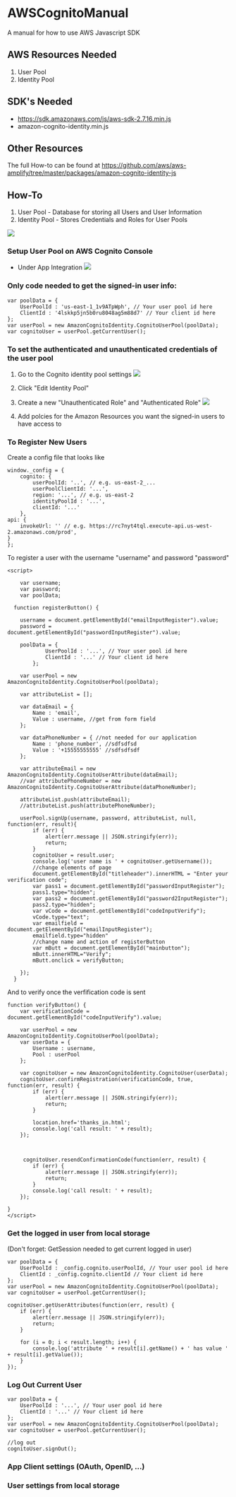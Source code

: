 # AWSCognitoManual
A manual for how to use AWS Javascript SDK

AWS Resources Needed
--------------------
1. User Pool
2. Identity Pool

SDK's Needed
------------
  - https://sdk.amazonaws.com/js/aws-sdk-2.7.16.min.js
  - amazon-cognito-identity.min.js

Other Resources
---------------
The full How-to can be found at https://github.com/aws/aws-amplify/tree/master/packages/amazon-cognito-identity-js

## How-To

1. User Pool - Database for storing all Users and User Information 
2. Identity Pool - Stores Credentials and Roles for User Pools

![](https://github.com/nrao57/AWSCognitoManual/blob/master/imgs/CognitoDiagram.PNG)

### Setup User Pool on AWS Cognito Console
  - Under App Integration
  ![](https://github.com/nrao57/AWSCognitoManual/blob/master/imgs/userpool.png)

### Only code needed to get the signed-in user info:
    var poolData = {
        UserPoolId : 'us-east-1_1v9ATpWph', // Your user pool id here
        ClientId : '4lskkp5jn5b0ru8048ag5m88d7' // Your client id here
    };
    var userPool = new AmazonCognitoIdentity.CognitoUserPool(poolData);
    var cognitoUser = userPool.getCurrentUser();

### To set the authenticated and unauthenticated credentials of the user pool
1. Go to the Cognito identity pool settings
![](https://github.com/nrao57/AWSCognitoManual/blob/master/imgs/identitypool.png)

2. Click "Edit Identity Pool"
3. Create a new "Unauthenticated Role" and "Authenticated Role"
![](https://github.com/nrao57/AWSCognitoManual/blob/master/imgs/createroles.png)

4. Add polcies for the Amazon Resources you want the signed-in users to have access to 

### To Register New Users
Create a config file that looks like
    
    window._config = {
        cognito: {
            userPoolId: '..', // e.g. us-east-2_...
            userPoolClientId: '...', 
            region: '...', // e.g. us-east-2
            identityPoolId : '...',
            clientId: '...'
        },
    api: {
        invokeUrl: '' // e.g. https://rc7nyt4tql.execute-api.us-west-2.amazonaws.com/prod',
    }
    };

To register a user with the username "username" and password "password"

    <script>
		
		var username;
		var password;
		var poolData;
		
	  function registerButton() {
			
		username = document.getElementById("emailInputRegister").value;
		password =  document.getElementById("passwordInputRegister").value;	
		
		poolData = {
				UserPoolId : '...', // Your user pool id here
				ClientId : '...' // Your client id here
			};		
		
		var userPool = new AmazonCognitoIdentity.CognitoUserPool(poolData);

		var attributeList = [];

		var dataEmail = {
			Name : 'email', 
			Value : username, //get from form field
		};

		var dataPhoneNumber = { //not needed for our application
			Name : 'phone_number', //sdfsdfsd
			Value : '+15555555555' //sdfsdfsdf
		};
		
		var attributeEmail = new AmazonCognitoIdentity.CognitoUserAttribute(dataEmail);
		//var attributePhoneNumber = new AmazonCognitoIdentity.CognitoUserAttribute(dataPhoneNumber);

		attributeList.push(attributeEmail);
		//attributeList.push(attributePhoneNumber);

		userPool.signUp(username, password, attributeList, null, function(err, result){
			if (err) {
				alert(err.message || JSON.stringify(err));
				return;
			}
			cognitoUser = result.user;
			console.log('user name is ' + cognitoUser.getUsername());
			//change elements of page
			document.getElementById("titleheader").innerHTML = "Enter your verification code";
			var pass1 = document.getElementById("passwordInputRegister");
			pass1.type="hidden";
			var pass2 = document.getElementById("password2InputRegister");
			pass2.type="hidden";
			var vCode = document.getElementById("codeInputVerify");
			vCode.type="text";
			var emailfield = document.getElementById("emailInputRegister");
			emailfield.type="hidden"
			//change name and action of registerButton
			var mButt = document.getElementById("mainbutton");
			mButt.innerHTML="Verify";
			mButt.onclick = verifyButton;
			
		});
	  }

And to verify once the verfification code is sent

	function verifyButton() {	
		var verificationCode = document.getElementById("codeInputVerify").value;

		var userPool = new AmazonCognitoIdentity.CognitoUserPool(poolData);
		var userData = {
			Username : username,
			Pool : userPool
		};

		var cognitoUser = new AmazonCognitoIdentity.CognitoUser(userData);
		cognitoUser.confirmRegistration(verificationCode, true, function(err, result) {
			if (err) {
				alert(err.message || JSON.stringify(err));
				return;
			} 
			
			location.href='thanks_in.html';
			console.log('call result: ' + result);
		});
		
		
		
		 cognitoUser.resendConfirmationCode(function(err, result) {
			if (err) {
				alert(err.message || JSON.stringify(err));
				return;
			}
			console.log('call result: ' + result);
		});
		
	}
    </script>

	
### Get the logged in user from local storage 
(Don't forget: GetSession needed to get current logged in user)

    var poolData = {
        UserPoolId : _config.cognito.userPoolId, // Your user pool id here
        ClientId : _config.cognito.clientId // Your client id here
    };
    var userPool = new AmazonCognitoIdentity.CognitoUserPool(poolData);
    var cognitoUser = userPool.getCurrentUser();
	
	cognitoUser.getUserAttributes(function(err, result) {
        if (err) {
            alert(err.message || JSON.stringify(err));
            return;
        }
		
        for (i = 0; i < result.length; i++) {
            console.log('attribute ' + result[i].getName() + ' has value ' + result[i].getValue());
        }
    });
	
### Log Out Current User

    var poolData = {
        UserPoolId : '...', // Your user pool id here
        ClientId : '...' // Your client id here
    };
    var userPool = new AmazonCognitoIdentity.CognitoUserPool(poolData);
    var cognitoUser = userPool.getCurrentUser();
	
	//log out 
	cognitoUser.signOut();
	

### App Client settings (OAuth, OpenID, ...)

### User settings from local storage


